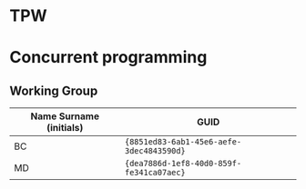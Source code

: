 # TPW
# Concurrent programming

## Working Group

| Name Surname (initials) | GUID                                     |
| ----------------------- | ---------------------------------------- |
| BC                      | `{8851ed83-6ab1-45e6-aefe-3dec4843590d}` |
| MD                      | `{dea7886d-1ef8-40d0-859f-fe341ca07aec}` |
